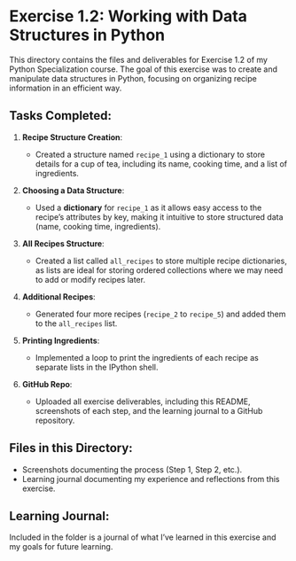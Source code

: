 # Exercise 1.2: Working with Data Structures in Python

This directory contains the files and deliverables for Exercise 1.2 of my Python Specialization course. The goal of this exercise was to create and manipulate data structures in Python, focusing on organizing recipe information in an efficient way.

## Tasks Completed:
1. **Recipe Structure Creation**:
   - Created a structure named `recipe_1` using a dictionary to store details for a cup of tea, including its name, cooking time, and a list of ingredients.

2. **Choosing a Data Structure**:
   - Used a **dictionary** for `recipe_1` as it allows easy access to the recipe’s attributes by key, making it intuitive to store structured data (name, cooking time, ingredients).

3. **All Recipes Structure**:
   - Created a list called `all_recipes` to store multiple recipe dictionaries, as lists are ideal for storing ordered collections where we may need to add or modify recipes later.

4. **Additional Recipes**:
   - Generated four more recipes (`recipe_2` to `recipe_5`) and added them to the `all_recipes` list.

5. **Printing Ingredients**:
   - Implemented a loop to print the ingredients of each recipe as separate lists in the IPython shell.

6. **GitHub Repo**:
   - Uploaded all exercise deliverables, including this README, screenshots of each step, and the learning journal to a GitHub repository.

## Files in this Directory:
- Screenshots documenting the process (Step 1, Step 2, etc.).
- Learning journal documenting my experience and reflections from this exercise.

## Learning Journal:
Included in the folder is a journal of what I’ve learned in this exercise and my goals for future learning.